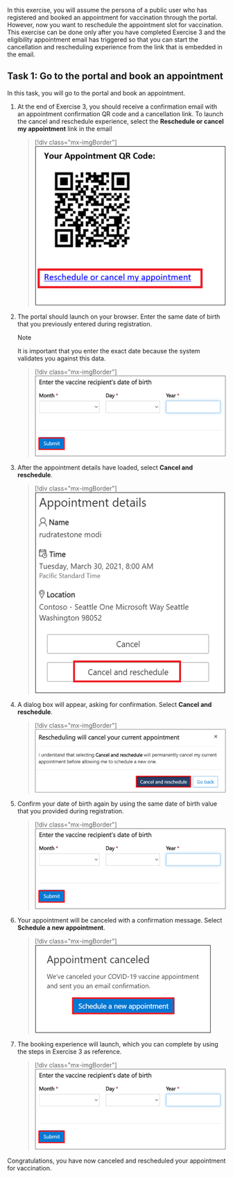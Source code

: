 In this exercise, you will assume the persona of a public user who has registered and booked an appointment for vaccination through the portal. However, now you want to reschedule the appointment slot for vaccination. This exercise can be done only after you have completed Exercise 3 and the eligibility appointment email has triggered so that you can start the cancellation and rescheduling experience from the link that is embedded in the email.

## Task 1: Go to the portal and book an appointment
In this task, you will go to the portal and book an appointment.

1. At the end of Exercise 3, you should receive a confirmation email with an appointment confirmation QR code and a cancellation link. To launch the cancel and reschedule experience, select the **Reschedule or cancel my appointment** link in the email

	> [!div class="mx-imgBorder"]
	> [![Screenshot of the Reschedule or cancel my appointment link.](../media/reschedule-cancel.png)](../media/reschedule-cancel.png#lightbox)

1. The portal should launch on your browser. Enter the same date of birth that you previously entered during registration.

	> [!NOTE]
	> It is important that you enter the exact date because the system validates you against this data.

	> [!div class="mx-imgBorder"]
	> [![Screenshot of the date of birth validation window.](../media/birthdate.png)](../media/birthdate.png#lightbox)

1. After the appointment details have loaded, select **Cancel and reschedule**.

	> [!div class="mx-imgBorder"]
	> [![Screenshot of the Cancel and reschedule button.](../media/cancel-reschedule.png)](../media/cancel-reschedule.png#lightbox)

1. A dialog box will appear, asking for confirmation. Select **Cancel and reschedule**.

	> [!div class="mx-imgBorder"]
	> [![Screenshot of the confirmation window to cancel or reschedule.](../media/confirmation.png)](../media/confirmation.png#lightbox)

1. Confirm your date of birth again by using the same date of birth value that you provided during registration.

	> [!div class="mx-imgBorder"]
	> [![Screenshot of the confirmation window for the date of birth.](../media/birthdate.png)](../media/birthdate.png#lightbox)

1. Your appointment will be canceled with a confirmation message. Select **Schedule a new appointment**.

	> [!div class="mx-imgBorder"]
	> [![Screenshot of the Schedule a new appointment button.](../media/schedule-new.png)](../media/schedule-new.png#lightbox)

1.  The booking experience will launch, which you can complete by using the steps in Exercise 3 as reference.

	> [!div class="mx-imgBorder"]
	> [![Screenshot of the enter date of birth window.](../media/birthdate.png)](../media/birthdate.png#lightbox)

Congratulations, you have now canceled and rescheduled your appointment for vaccination.

